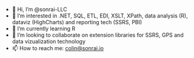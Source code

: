 - 👋 Hi, I’m @sonrai-LLC
- 👀 I’m interested in .NET, SQL, ETL, EDI, XSLT, XPath, data analysis (R), dataviz (HighCharts) and reporting tech (SSRS, PBI)
- 🌱 I’m currently learning R
- 💞️ I’m looking to collaborate on extension libraries for SSRS, GPS and data vizualization technology
- 📫 How to reach me: colin@sonrai.io

<!---
sonrai-LLC/sonrai-LLC is a ✨ special ✨ repository because its `README.md` (this file) appears on your GitHub profile.
You can click the Preview link to take a look at your changes.
--->
